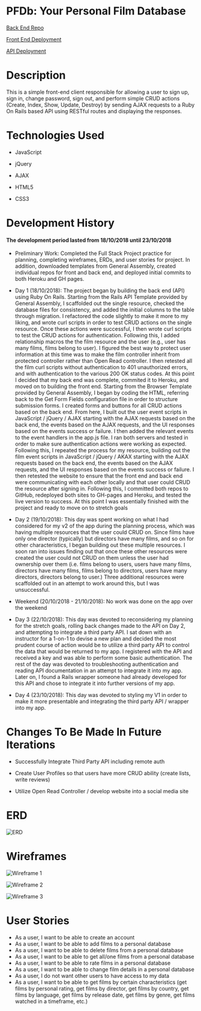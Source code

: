 <h1>PFDb: Your Personal Film Database</h1>

[Back End Repo](https://github.com/ebrault/film-diary-api/)

[Front End Deployment](https://ebrault.github.io/film-diary-client/)

[API Deployment](https://film-diary-ebrault.herokuapp.com)

<h1>Description</h1>
This is a simple front-end client responsible for allowing a user to sign up, sign in, change password, sign out, and perform simple CRUD actions (Create, Index, Show, Update, Destroy) by sending AJAX requests to a Ruby On Rails based API using RESTful routes and displaying the responses.

<h1>Technologies Used</h1>


* JavaScript

* jQuery

* AJAX

* HTML5

* CSS3




<h1>Development History</h1>

<h4>The development period lasted from 18/10/2018 until 23/10/2018</h4>

* Preliminary Work: Completed the Full Stack Project practice for planning, completing wireframes, ERDs, and user stories for project. In addition, downloaded templates from General Assembly, created individual repos for front and back end, and deployed initial commits to both Heroku and GH pages.

* Day 1 (18/10/2018): The project began by building the back end (API) using Ruby On Rails. Starting from the Rails API Template provided by General Assembly, I scaffolded out the single resource, checked the database files for consistency, and added the initial columns to the table through migration. I refactored the code slightly to make it more to my liking, and wrote curl scripts in order to test CRUD actions on the single resource. Once these actions were successful, I then wrote curl scripts to test the CRUD actions for authentication. Following this, I added relationship macros the the film resource and the user (e.g., user has many films, films belong to user). I figured the best way to protect user information at this time was to make the film controller inherit from protected controller rather than Open Read controller. I then retested all the film curl scripts without authentication to 401 unauthorized errors, and with authentication to the various 200 OK status codes. At this point I decided that my back end was complete, commited it to Heroku, and moved on to building the front end. Starting from the Browser Template provided by General Assembly, I began by coding the HTML, referring back to the Get Form Fields configuration file in order to structure submission forms. I created forms and buttons for all CRUD actions based on the back end. From here, I built out the user event scripts in JavaScript / jQuery / AJAX starting with the AJAX requests based on the back end, the events based on the AJAX requests, and the UI responses based on the events success or failure. I then added the relevant events to the event handlers in the app.js file. I ran both servers and tested in order to make sure authentication actions were working as expected. Following this, I repeated the process for my resource, building out the film event scripts in JavaScript / jQuery / AKAX starting with the AJAX requests based on the back end, the events based on the AJAX requests, and the UI responses based on the events success or failure. I then retested the website to ensure that the front end and back end were communicating with each other locally and that user could CRUD the resource after signing in. Following this, I committed both repos to GitHub, redeployed both sites to GH-pages and Heroku, and tested the live version to success. At this point I was essentially finished with the project and ready to move on to stretch goals
* Day 2 (19/10/2018): This day was spent working on what I had considered for my v2 of the app during the planning process, which was having multiple resources that the user could CRUD on. Since films have only one director (typically) but directors have many films, and so on for other characteristics, I began building out these multiple resources. I soon ran into issues finding out that once these other resources were created the user could not CRUD on them unless the user had ownership over them (i.e. films belong to users, users have many films, directors have many films, films belong to directors, users have many directors, directors belong to user.) Three additional resources were scaffolded out in an attempt to work around this, but I was unsuccessful.
* Weekend (20/10/2018 - 21/10/2018): No work was done on the app over the weekend
* Day 3 (22/10/2018): This day was devoted to reconsidering my planning for the stretch goals, rolling back changes made to the API on Day 2, and attempting to integrate a third party API. I sat down with an instructor for a 1-on-1 to devise a new plan and decided the most prudent course of action would be to utilize a third party API to control the data that would be returned to my app. I registered with the API and received a key and was able to perform some basic authentication. The rest of the day was devoted to troubleshooting authentication and reading API documentation in an attempt to integrate it into my app. Later on, I found a Rails wrapper someone had already developed for this API and chose to integrate it into further versions of my app.
* Day 4 (23/10/2018): This day was devoted to styling my V1 in order to make it more presentable and integrating the third party API / wrapper into my app.

<h1>Changes To Be Made In Future Iterations</h1>

* Successfully Integrate Third Party API including remote auth

* Create User Profiles so that users have more CRUD ability (create lists, write reviews)

* Utilize Open Read Controller / develop website into a social media site

<h1>ERD</h1>

![ERD](https://i.imgur.com/ySUfA1E.jpg)

<h1>Wireframes</h1>

![Wireframe 1](https://i.imgur.com/fpUgIqk.jpg)

![Wireframe 2](https://i.imgur.com/e8lIM7G.jpg)

![Wireframe 3](https://i.imgur.com/8rPny7N.jpg)

<h1>User Stories</h1>

* As a user, I want to be able to create an account
* As a user, I want to be able to add films to a personal database
* As a user, I want to be able to delete films from a personal database
* As a user, I want to be able to get all/one films from a personal database
* As a user, I want to be able to rate films in a personal database
* As a user, I want to be able to change film details in a personal database
* As a user, I do not want other users to have access to my data
* As a user, I want to be able to get films by certain characteristics (get films by personal rating, get films by director, get films by country, get films by language, get films by release date, get films by genre, get films watched in a timeframe, etc.)
